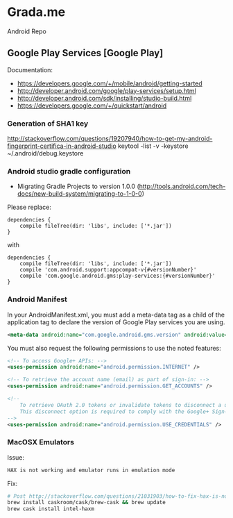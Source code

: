 # Grada.me

Android Repo

## Google Play Services [Google Play]

Documentation:

- https://developers.google.com/+/mobile/android/getting-started
- http://developer.android.com/google/play-services/setup.html
- http://developer.android.com/sdk/installing/studio-build.html
- https://developers.google.com/+/quickstart/android

### Generation of SHA1 key

http://stackoverflow.com/questions/19207940/how-to-get-my-android-fingerprint-certifica-in-android-studio
keytool -list -v -keystore  ~/.android/debug.keystore

### Android studio gradle configuration

- Migrating Gradle Projects to version 1.0.0 (http://tools.android.com/tech-docs/new-build-system/migrating-to-1-0-0)

Please replace:
```
dependencies {
    compile fileTree(dir: 'libs', include: ['*.jar'])
}
```

with

```
dependencies {
    compile fileTree(dir: 'libs', include: ['*.jar'])
    compile 'com.android.support:appcompat-v{#versionNumber}'
    compile 'com.google.android.gms:play-services:{#versionNumber}'
}
```

### Android Manifest

In your AndroidManifest.xml, you must add a meta-data tag as a child of the application tag to declare the version of Google Play services you are using.

```xml
<meta-data android:name="com.google.android.gms.version" android:value="@integer/google_play_services_version" />
```

You must also request the following permissions to use the noted features:

```xml
<!-- To access Google+ APIs: -->
<uses-permission android:name="android.permission.INTERNET" />
```

```xml
<!-- To retrieve the account name (email) as part of sign-in: -->
<uses-permission android:name="android.permission.GET_ACCOUNTS" />
```

```xml
<!--
    To retrieve OAuth 2.0 tokens or invalidate tokens to disconnect a user.
    This disconnect option is required to comply with the Google+ Sign-In developer policies:
-->
<uses-permission android:name="android.permission.USE_CREDENTIALS" />
```

### MacOSX Emulators

Issue:
```bash
HAX is not working and emulator runs in emulation mode
```

Fix:
```bash
# Post http://stackoverflow.com/questions/21031903/how-to-fix-hax-is-not-working-and-emulator-runs-in-emulation-mode
brew install caskroom/cask/brew-cask && brew update
brew cask install intel-haxm
```